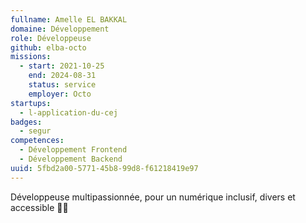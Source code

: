 ```yaml
---
fullname: Amelle EL BAKKAL
domaine: Développement
role: Développeuse
github: elba-octo
missions:
  - start: 2021-10-25
    end: 2024-08-31
    status: service
    employer: Octo
startups:
  - l-application-du-cej
badges:
  - segur
competences:
  - Développement Frontend
  - Développement Backend
uuid: 5fbd2a00-5771-45b8-99d8-f61218419e97
---
```

Développeuse multipassionnée, pour un numérique inclusif, divers et accessible 🌸🌱